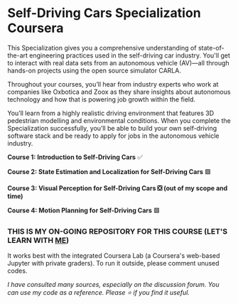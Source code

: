 # Self-Driving Cars Specialization Coursera

This Specialization gives you a comprehensive understanding of state-of-the-art engineering practices used in the self-driving car industry. You'll get to interact with real data sets from an autonomous vehicle (AV)―all through hands-on projects using the open source simulator CARLA.

Throughout your courses, you’ll hear from industry experts who work at companies like Oxbotica and Zoox as they share insights about autonomous technology and how that is powering job growth within the field.

You’ll learn from a highly realistic driving environment that features 3D pedestrian modelling and environmental conditions. When you complete the Specialization successfully, you’ll be able to build your own self-driving software stack and be ready to apply for jobs in the autonomous vehicle industry.

**Course 1: Introduction to Self-Driving Cars** ✅

**Course 2: State Estimation and Localization for Self-Driving Cars** 🟩

**Course 3: Visual Perception for Self-Driving Cars ❎ (out of my scope and time)**

**Course 4: Motion Planning for Self-Driving Cars** 🟩

### THIS IS MY ON-GOING REPOSITORY FOR THIS COURSE (LET'S LEARN WITH [ME](https://www.linkedin.com/in/khainx/))
It works best with the integrated Coursera Lab (a Coursera's web-based Jupyter with private graders). To run it outside, please comment unused codes.

*I have consulted many sources, especially on the discussion forum. You can use my code as a reference. Please ⭐ if you find it useful.*
